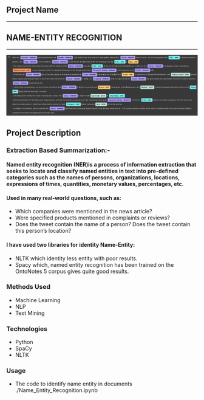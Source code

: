 

## Project Name
-------
## NAME-ENTITY RECOGNITION

-------

![summary](./ner.png)

## Project Description

### Extraction Based Summarization:- 

#### Named entity recognition (NER)is a process of  information extraction that seeks to locate and classify named entities in text into pre-defined categories such as the names of persons, organizations, locations, expressions of times, quantities, monetary values, percentages, etc.

#### Used in many real-world questions, such as:
* Which companies were mentioned in the news article?
* Were specified products mentioned in complaints or reviews?
* Does the tweet contain the name of a person? Does the tweet contain this person’s location?

#### I have used two libraries for identity Name-Entity:
* NLTK which identity less entity with poor results.
* Spacy which, named entity recognition has been trained on the OntoNotes 5 corpus gives quite good results.

### Methods Used
* Machine Learning
* NLP
* Text Mining


### Technologies 
* Python
* SpaCy
* NLTK

### Usage
* The code to  identify name entity in documents ./Name_Entity_Recognition.ipynb
















